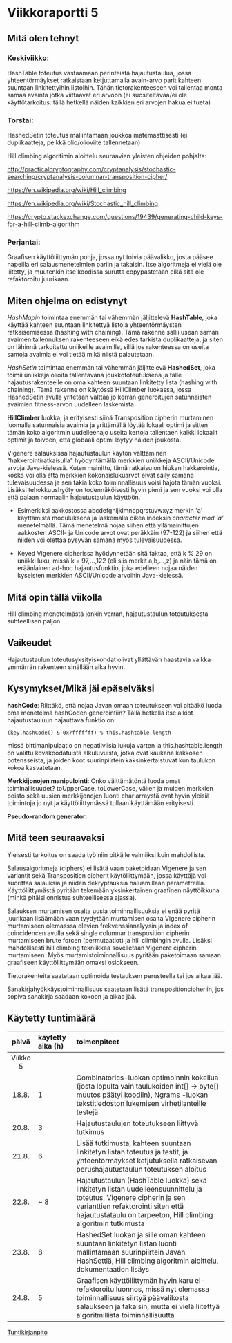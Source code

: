 # Viikkoraportti 5

## Mitä olen tehnyt

### Keskiviikko:

HashTable toteutus vastaamaan perinteistä hajautustaulua, jossa yhteentörmäykset ratkaistaan ketjuttamalla avain-arvo parit kahteen suuntaan linkitettyihin listoihin. Tähän tietorakenteeseen voi tallentaa monta samaa avainta jotka viittaavat eri arvoon (ei suositeltavaa/ei ole käyttötarkoitus: tällä hetkellä näiden kaikkien eri arvojen hakua ei tueta)

### Torstai:

HashedSetin toteutus mallintamaan joukkoa matemaattisesti (ei duplikaatteja, pelkkä olio/olioviite tallennetaan)

Hill climbing algoritimin aloittelu seuraavien yleisten ohjeiden pohjalta:

http://practicalcryptography.com/cryptanalysis/stochastic-searching/cryptanalysis-columnar-transposition-cipher/

https://en.wikipedia.org/wiki/Hill_climbing 

https://en.wikipedia.org/wiki/Stochastic_hill_climbing

https://crypto.stackexchange.com/questions/19439/generating-child-keys-for-a-hill-climb-algorithm

### Perjantai:

Graafisen käyttöliittymän pohja, jossa nyt toivia päävalikko, josta pääsee napeilla eri salausmenetelmien pariin ja takaisin. Itse algoritmeja ei vielä ole liitetty, ja muutenkin itse koodissa surutta copypastetaan eikä sitä ole refaktoroitu juurikaan.

## Miten ohjelma on edistynyt

*HashMapin* toimintaa enemmän tai vähemmän jäljittelevä **HashTable**, joka käyttää kahteen suuntaan linkitettyä listoja yhteentörmäysten ratkaisemisessa (hashing with chaining). Tämä rakenne sallii usean saman avaimen tallennuksen rakenteeseen eikä edes tarkista duplikaatteja, ja siten on lähinnä tarkoitettu uniikeille avaimille, sillä jos rakenteessa on useita samoja avaimia ei voi tietää mikä niistä palautetaan.

*HashSetin* toimintaa enemmän tai vähemmän jäljittelevä **HashedSet**, joka toimii uniikkeja olioita tallentavana joukkototeutuksena ja tälle hajautusrakenteelle on oma kahteen suuntaan linkitetty lista (hashing with chaining). Tämä rakenne on käytössä HillClimber luokassa, jossa HashedSetin avulla yritetään välttää jo kerran generoitujen satunnaisten avaimien fitness-arvon uudelleen laskemista.

**HillClimber** luokka, ja erityisesti siinä Transposition cipherin murtaminen luomalla satunnaisia avaimia ja yrittämällä löytää lokaali optimi ja sitten tämän koko algoritmin uudelleenajo useita kertoja tallentaen kaikki lokaalit optimit ja toivoen, että globaali optimi löytyy näiden joukosta.

Vigenere salauksissa hajautustaulun käytön välttäminen "hakkerointiratkaisulla" hyödyntämällä merkkien uniikkeja ASCII/Unicode arvoja Java-kielessä. Kuten mainittu,  tämä ratkaisu on hiukan hakkerointia, koska voi olla että merkkien kokonaislukuarvot eivät säily samana tulevaisuudessa ja sen takia koko toiminnallisuus voisi hajota tämän vuoksi. Lisäksi tehokkuushyöty on todennäköisesti hyvin pieni ja sen vuoksi voi olla että palaan normaalin hajautustaulun käyttöön. 

* Esimerkiksi aakkostossa abcdefghijklmnopqrstuvwxyz merkin 'a' käyttämistä moduluksena ja laskemalla oikea indeksin *character mod 'a'* menetelmällä. Tämä menetelmä nojaa siihen että yllämainittujen aakkosten ASCII- ja Unicode arvot ovat peräkkäin (97-122) ja siihen että niiden voi olettaa pysyvän samana myös tulevaisuudessa.

* Keyed Vigenere cipherissa hyödynnetään sitä faktaa, että k % 29 on uniikki luku, missä k = 97,...,122 (eli siis merkit a,b,...,z) ja näin tämä on eräänlainen ad-hoc hajautusfunktio, joka edelleen nojaa näiden kyseisten merkkien ASCII/Unicode arvoihin Java-kielessä.

## Mitä opin tällä viikolla

Hill climbing menetelmästä jonkin verran, hajautustaulun toteutuksesta suhteellisen paljon.

## Vaikeudet

Hajautustaulun toteutusyksityiskohdat olivat yllättävän haastavia vaikka ymmärrän rakenteen sinällään aika hyvin. 

## Kysymykset/Mikä jäi epäselväksi

**hashCode**: Riittäkö, että nojaa Javan omaan toteutukseen vai pitääkö luoda oma menetelmä hashCoden generointiin? Tällä hetkellä itse alkiot hajautustauluun hajauttava funktio on:

    (key.hashCode() & 0x7fffffff) % this.hashtable.length

missä bittimanipulaatio on negatiiviisia lukuja varten ja this.hashtable.length on valittu kovakoodatuista alkuluvuista, jotka ovat kaukana kakkosen potensseista, ja joiden koot suurinpiirtein kaksinkertaistuvat kun taulukon kokoa kasvatetaan.

**Merkkijonojen manipulointi**: Onko välttämätöntä luoda omat toiminallisuudet? toUpperCase, toLowerCase, välien ja muiden merkkien poisto sekä uusien merkkijonojen luonti char arraystä ovat hyvin yleisiä toimintoja jo nyt ja käyttöliittymässä tullaan käyttämään erityisesti. 

**Pseudo-random generator**:

## Mitä teen seuraavaksi

Yleisesti tarkoitus on saada työ niin pitkälle valmiiksi kuin mahdollista.

Salausalgoritmeja (ciphers) ei lisätä vaan paketoidaan Vigenere ja sen variantit sekä Transposition cipherit käytöliittymään, jossa käyttäjä voi suorittaa salauksia ja niiden dekryptauksia haluamillaan parametreilla. Käyttöliittymästä pyritään tekemään yksinkertainen graafinen näyttöikkuna (minkä pitäisi onnistua suhteellisessa ajassa).

Salauksen murtamisen osalta uusia toiminnallisuuksia ei enää pyritä juurikaan lisäämään vaan tyydytään murtamisen osalta Vigenere cipherin murtamiseen olemasssa olevien frekvenssianalyysin ja index of coincidencen avulla sekä single columnar transposition cipherin murtamiseen brute forcen (permutaatiot) ja hill climbingin avulla. Lisäksi mahdollisesti hill climbing tekniikkaa sovelletaan Vigenere cipherin murtamiseen. Myös murtamistoiminnallisuus pyritään paketoimaan samaan graafiseen käyttöliittymään omaksi osiokseen.

Tietorakenteita saatetaan optimoida testauksen perusteella tai jos aikaa jää.

Sanakirjahyökkäystoiminnallisuus saatetaan lisätä transpositioncipheriin, jos sopiva sanakirja saadaan kokoon ja aikaa jää.

## Käytetty tuntimäärä

| päivä   | käytetty aika (h) | toimenpiteet |
| :----:|:--------| :----------|
| Viikko 5 |
| 18.8. | 1 | Combinatorics-luokan optimoinnin kokeilua (josta lopulta vain taulukoiden int[] -> byte[] muutos päätyi koodiin), Ngrams -luokan tekstitiedoston lukemisen virhetilanteille testejä |
| 20.8. | 3 |  Hajautustaulujen toteutukseen liittyvä tutkimus |
| 21.8. | 6 | Lisää tutkimusta, kahteen suuntaan linkitetyn listan toteutus ja testit, ja yhteentörmäykset ketjutuksella ratkaisevan perushajautustaulun toteutuksen aloitus |
| 22.8. | ~ 8 | Hajautustaulun (HashTable luokka) sekä linkitetyn listan uudelleensuunnittelu ja toteutus, Vigenere cipherin ja sen varianttien refaktorointi siten että hajautustataulu on tarpeeton, Hill climbing algoritmin tutkimusta |
| 23.8. | 8 | HashedSet luokan ja sille oman kahteen suuntaan linkitetyn listan luonti mallintamaan suurinpiirtein Javan HashSettiä, Hill climbing algoritmin aloittelu,  dokumentaation lisäys |
| 24.8. | 5 | Graafisen käyttöliittymän hyvin karu ei-refaktoroitu luonnos, missä nyt olemassa toiminnallisuus siirtyä päävalikosta salaukseen ja takaisin, mutta ei vielä liitettyä algoritmillista toiminnallisuutta |

[Tuntikirjanpito](https://github.com/Jsos17/Classic-crypto/blob/master/documentation/tuntikirjanpito.md)
